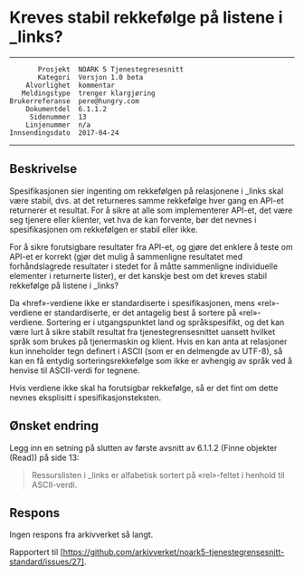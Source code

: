 Kreves stabil rekkefølge på listene i \_links?
==============================================

 ------------------  ---------------------------------
           Prosjekt  NOARK 5 Tjenestegresesnitt
           Kategori  Versjon 1.0 beta
        Alvorlighet  kommentar
       Meldingstype  trenger klargjøring
    Brukerreferanse  pere@hungry.com
        Dokumentdel  6.1.1.2
         Sidenummer  13
        Linjenummer  n/a
    Innsendingsdato  2017-04-24
 ------------------  ---------------------------------

Beskrivelse
-----------

Spesifikasjonen sier ingenting om rekkefølgen på relasjonene i \_links
skal være stabil, dvs. at det returneres samme rekkefølge hver gang en
API-et returnerer et resultat.  For å sikre at alle som implementerer
API-et, det være seg tjenere eller klienter, vet hva de kan forvente,
bør det nevnes i spesifikasjonen om rekkefølgen er stabil eller ikke.

For å sikre forutsigbare resultater fra API-et, og gjøre det enklere å
teste om API-et er korrekt (gjør det mulig å sammenligne resultatet
med forhåndslagrede resultater i stedet for å måtte sammenligne
individuelle elementer i returnerte lister), er det kanskje best om
det kreves stabil rekkefølge på listene i \_links?

Da «href»-verdiene ikke er standardiserte i spesifikasjonen, mens
«rel»-verdiene er standardiserte, er det antagelig best å sortere på
«rel»-verdiene.  Sortering er i utgangspunktet land og språkspesifikt,
og det kan være lurt å sikre stabilt resultat fra
tjenestegrensesnittet uansett hvilket språk som brukes på tjenermaskin
og klient.  Hvis en kan anta at relasjoner kun inneholder tegn
definert i ASCII (som er en delmengde av UTF-8), så kan en få entydig
sorteringsrekkefølge som ikke er avhengig av språk ved å henvise til
ASCII-verdi for tegnene.

Hvis verdiene ikke skal ha forutsigbar rekkefølge, så er det fint om
dette nevnes eksplisitt i spesifikasjonsteksten.

Ønsket endring
--------------

Legg inn en setning på slutten av første avsnitt av 6.1.1.2 (Finne
objekter (Read)) på side 13:

> Ressurslisten i _links er alfabetisk sortert på «rel»-feltet i
> henhold til ASCII-verdi.

Respons
-------

Ingen respons fra arkivverket så langt.

Rapportert til
[https://github.com/arkivverket/noark5-tjenestegrensesnitt-standard/issues/27].
